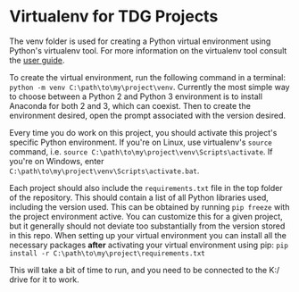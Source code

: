 # Virtualenv for TDG Projects

The venv folder is used for creating a Python virtual environment using Python's
virtualenv tool. For more information on the virtualenv tool consult the [user
guide](https://virtualenv.pypa.io/en/stable/userguide/).

To create the virtual environment, run the following command in a terminal:
`python -m venv C:\path\to\my\project\venv`. Currently the most simple way to choose between a Python 2 and Python 3 environment is to install Anaconda for both 2 and 3, which can coexist. Then to create the environment desired, open the prompt associated with the version desired. 

Every time you do work on this project, you should activate this project's
specific Python environment. If you're on Linux, use virtualenv's `source` command, i.e. `source
C:\path\to\my\project\venv\Scripts\activate`. If you're on Windows, enter `C:\path\to\my\project\venv\Scripts\activate.bat`.

Each project should also include the `requirements.txt` file in the top folder of the repository. This should contain a list of all Python libraries used, including the version used. This can be obtained by running `pip freeze` with the project environment active. You can customize this for a given project, but it generally should not deviate too substantially from the version stored in this repo. When setting up your virtual environment you can
install all the necessary packages **after** activating your virtual environment
using pip: `pip install -r C:\path\to\my\project\requirements.txt`

This will take a bit of time to run, and you need to be connected to the K:/ drive for it to work.
